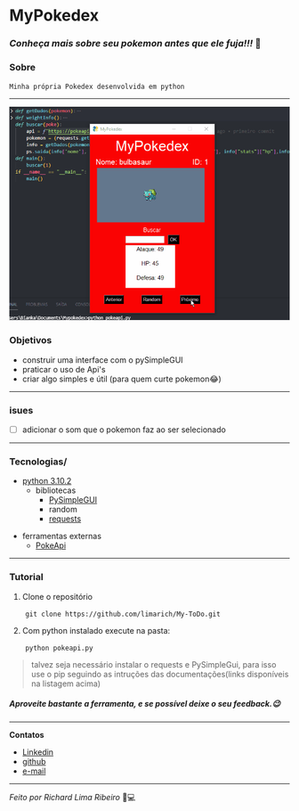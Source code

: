 # MyPokedex
### _Conheça mais sobre seu pokemon antes que ele fuja!!!_ 🧐


### Sobre
    Minha própria Pokedex desenvolvida em python
-----

![Game](https://github.com/limarich/MyPokedex/blob/master/Anima%C3%A7%C3%A3o1.gif)

### Objetivos
- construir uma interface com o pySimpleGUI 
- praticar o uso de Api's
- criar algo simples e útil (para quem curte pokemon😂)
------

### isues 

- [ ] adicionar o som que o pokemon faz ao ser selecionado
----
### Tecnologias/ 
*  [python 3.10.2](https://www.python.org/)
    - bibliotecas
      - [ PySimpleGUI ](https://pysimplegui.readthedocs.io/)
      - random 
      - [ requests ](https://docs.python-requests.org/)
- ferramentas externas
    - [ PokeApi ](https://pokeapi.co/api/v2/pokemon/)
-----
### Tutorial

1. Clone o repositório
```
    git clone https://github.com/limarich/My-ToDo.git 
```
2. Com python instalado execute na pasta:
```
    python pokeapi.py
```
> talvez seja necessário instalar o requests e PySimpleGui, para isso use o pip seguindo as intruções das documentações(links disponíveis na listagem acima)
##### _Aproveite bastante a ferramenta, e se possível deixe o seu feedback.😉_
---

**Contatos** 
- [Linkedin](https://www.linkedin.com/in/richard-lima-488b451a8/)
- [github](https://github.com/limarich/)
- [e-mail](mailto:richard.esclima@gmail.com)
------------

_Feito por Richard Lima Ribeiro_ 👦💻

